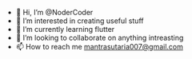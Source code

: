 - 👋 Hi, I’m @NoderCoder
- 👀 I’m interested in creating useful stuff
- 🌱 I’m currently learning flutter
- 💞️ I’m looking to collaborate on anything intreasting
- 📫 How to reach me mantrasutaria007@gmail.com

<!---
NoderCoder/NoderCoder is a ✨ special ✨ repository because its `README.md` (this file) appears on your GitHub profile.
You can click the Preview link to take a look at your changes.
--->
